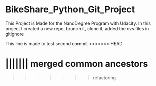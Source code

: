 # BikeShare_Python_Git_Project
 This Project is Made for the NanoDegree Program with Udacity. In this project I created a new repo, brunch it, clone it, added the cvs files in gitignore
 
 This line is made to test second commit
<<<<<<< HEAD


 
||||||| merged common ancestors
=======

>>>>>>> refactoring
